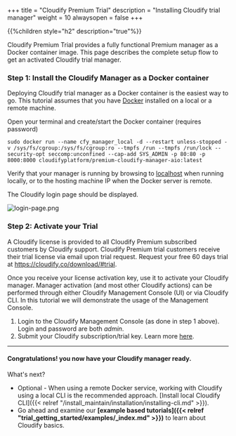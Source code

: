 +++
title = "Cloudify Premium Trial"
description = "Installing Cloudify trial manager"
weight = 10
alwaysopen = false
+++

{{%children style="h2" description="true"%}}

 Cloudify Premium Trial provides a fully functional Premium manager as a Docker container image. This page describes the complete setup flow to get an activated Cloudify trial manager.

### Step 1: Install the Cloudify Manager as a Docker container


Deploying Cloudify trial manager as a Docker container is the easiest way to go.
This tutorial assumes that you have [Docker](https://docs.docker.com/install) installed on a local or a remote machine.

Open your terminal and create/start the Docker container (requires password)
```
sudo docker run --name cfy_manager_local -d --restart unless-stopped -v /sys/fs/cgroup:/sys/fs/cgroup:ro --tmpfs /run --tmpfs /run/lock --security-opt seccomp:unconfined --cap-add SYS_ADMIN -p 80:80 -p 8000:8000 cloudifyplatform/premium-cloudify-manager-aio:latest
```

Verify that your manager is running by browsing to [localhost](http://localhost) when running locally,
or to the hosting machine IP when the Docker server is remote.

The Cloudify login page should be displayed.

![login-page.png]( /images/ui/login/login-page.png )


### Step 2: Activate your Trial

A Cloudify license is provided to all Cloudify Premium subscribed customers by Cloudify support.
Cloudify Premium trial customers receive their trial license via email upon trial request.
Request your free 60 days trial at https://cloudify.co/download/#trial.  

Once you receive your license activation key, use it to activate your Cloudify manager. Manager activation (and most other Cloudify actions) can be performed through either Cloudify Management Console (UI) or via Cloudify CLI.
In this tutorial we will demonstrate the usage of the Management Console.

1. Login to the Cloudify Management Console (as done in step 1 above). Login and password are both _admin_.
2. Submit your Cloudify subscription/trial key. Learn more [here](https://docs.cloudify.co/latest/install_maintain/installation/manager-license/#product-activation).



____

#### Congratulations! you now have your Cloudify manager ready.

What's next?

* Optional - When using a remote Docker service, working with Cloudify using a local CLI is the recommended approach. [Install local Cloudify CLI]({{< relref "/install_maintain/installation/installing-cli.md" >}}).
* Go ahead and examine our **[example based tutorials]({{< relref "trial_getting_started/examples/_index.md" >}})** to learn about Cloudify basics.
